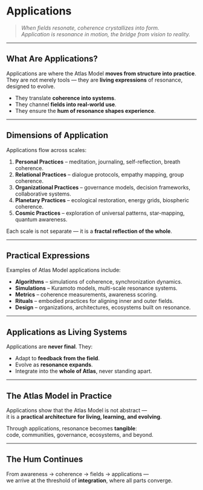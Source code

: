 # Applications

> *When fields resonate, coherence crystallizes into form.  
> Application is resonance in motion, the bridge from vision to reality.*

---

## What Are Applications?

Applications are where the Atlas Model **moves from structure into practice**.  
They are not merely tools — they are **living expressions** of resonance, designed to evolve.

- They translate **coherence into systems**.  
- They channel **fields into real-world use**.  
- They ensure the **hum of resonance shapes experience**.

---

## Dimensions of Application

Applications flow across scales:

1. **Personal Practices** – meditation, journaling, self-reflection, breath coherence.  
2. **Relational Practices** – dialogue protocols, empathy mapping, group coherence.  
3. **Organizational Practices** – governance models, decision frameworks, collaborative systems.  
4. **Planetary Practices** – ecological restoration, energy grids, biospheric coherence.  
5. **Cosmic Practices** – exploration of universal patterns, star-mapping, quantum awareness.

Each scale is not separate — it is a **fractal reflection of the whole**.

---

## Practical Expressions

Examples of Atlas Model applications include:

- **Algorithms** – simulations of coherence, synchronization dynamics.  
- **Simulations** – Kuramoto models, multi-scale resonance systems.  
- **Metrics** – coherence measurements, awareness scoring.  
- **Rituals** – embodied practices for aligning inner and outer fields.  
- **Design** – organizations, architectures, ecosystems built on resonance.  

---

## Applications as Living Systems

Applications are **never final**. They:

- Adapt to **feedback from the field**.  
- Evolve as **resonance expands**.  
- Integrate into the **whole of Atlas**, never standing apart.

---

## The Atlas Model in Practice

Applications show that the Atlas Model is not abstract —  
it is a **practical architecture for living, learning, and evolving**.  

Through applications, resonance becomes **tangible**:  
code, communities, governance, ecosystems, and beyond.

---

## The Hum Continues

From awareness → coherence → fields → applications —  
we arrive at the threshold of **integration**, where all parts converge.  
